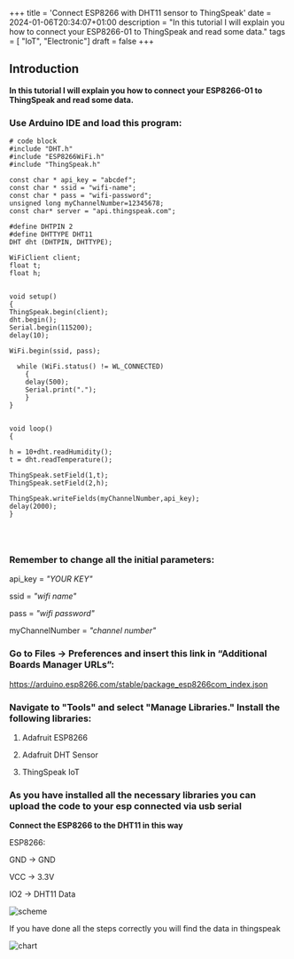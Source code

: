 +++
title = 'Connect ESP8266 with DHT11 sensor to ThingSpeak'
date = 2024-01-06T20:34:07+01:00
description = "In this tutorial I will explain you how to connect your ESP8266-01 to ThingSpeak and read some data."
tags = [ "IoT", "Electronic"]
draft = false
+++

## Introduction

**In this tutorial I will explain you how to connect your ESP8266-01 to ThingSpeak and read some data.**

### Use Arduino IDE and load this program: 

```
# code block
#include "DHT.h"
#include "ESP8266WiFi.h"
#include "ThingSpeak.h"

const char * api_key = "abcdef";
const char * ssid = "wifi-name";
const char * pass = "wifi-password";
unsigned long myChannelNumber=12345678;
const char* server = "api.thingspeak.com";

#define DHTPIN 2
#define DHTTYPE DHT11
DHT dht (DHTPIN, DHTTYPE);

WiFiClient client;
float t;
float h;


void setup()
{
ThingSpeak.begin(client);
dht.begin();
Serial.begin(115200);
delay(10);

WiFi.begin(ssid, pass);

  while (WiFi.status() != WL_CONNECTED)
    {
    delay(500);
    Serial.print(".");
    }
}


void loop()
{

h = 10+dht.readHumidity();
t = dht.readTemperature();

ThingSpeak.setField(1,t);
ThingSpeak.setField(2,h);

ThingSpeak.writeFields(myChannelNumber,api_key);
delay(2000);
}


    
```

### Remember to change all the initial parameters:

api_key = *"YOUR KEY"*

ssid = *"wifi name"*

pass = *"wifi password"*

myChannelNumber = *"channel number"*



### Go to Files -> Preferences and insert this link in “Additional Boards Manager URLs”:

https://arduino.esp8266.com/stable/package_esp8266com_index.json


### Navigate to "Tools" and select "Manage Libraries." Install the following libraries:

1) Adafruit ESP8266

2) Adafruit DHT Sensor 

3) ThingSpeak IoT

### As you have installed all the necessary libraries you can upload the code to your esp connected via usb serial

**Connect the ESP8266 to the DHT11 in this way**

ESP8266:

GND -> GND

VCC -> 3.3V

IO2 -> DHT11 Data

![scheme](/esp8266/image.png)

If you have done all the steps correctly you will find the data in thingspeak

![chart](/esp8266/charts.png)
